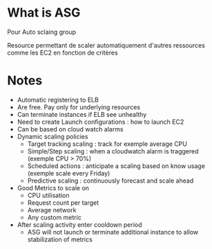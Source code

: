 # What is ASG

Pour Auto sclaing group

Resource permettant de scaler automatiquement d'autres ressources comme les EC2 en fonction de critères

# Notes
* Automatic registering to ELB
* Are free. Pay only for underlying resources
* Can terminate instances if ELB see unhealthy
* Need to create Launch configurations : how to launch EC2
* Can be based on cloud watch alarms
* Dynamic scaling policies
    * Target tracking scaling : track for exemple average CPU
    * Simple/Step scaling : when a cloudwatch alarm is traggered (exemple CPU > 70%)
    * Scheduled actions : anticipate a scaling based on know usage (exemple scale every Friday)
    * Predictive scaling : continuously forecast and scale ahead
* Good Metrics to scale on
    * CPU utilisation
    * Request count per target
    * Average network
    * Any custom metric
* After scaling activity enter cooldown period
    * ASG will not launch or terminate additional instance to allow stabilization of metrics
